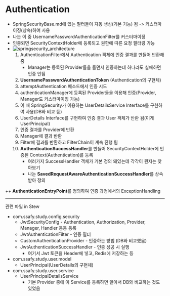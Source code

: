# Authentication

* SpringSecurityBase.md에 있는 필터들이 자동 생성(기본 기능) 됨 -> 커스터마이징(상속)하여 사용
* 나는 이 중 UsernamePasswordAuthenticationFilter를 커스터마이징
* 인증되면 SecurityContextHolder에 등록되고 권한에 따른 요청 필터링 가능
* ![springsecurity_architecture](https://user-images.githubusercontent.com/38209225/96408521-a581d400-121e-11eb-86ff-c28e0ea1b5dc.png)
  1. AuthenticationFilter에서 Authentication 객체에 인증 결과를 만들어 반환해줌
     * Manager는 등록된 Provider들을 돌면서 인증하는데 하나라도 실패하면 인증 안됨
  2. **UsernamePasswordAuthenticationToken** (Authentication의 구현체)
  3. attemptAuthentication 메소드에서 인증 시도
  4. authenticationManager에 등록된 Provider들을 이용해 인증(Provider, Manager도 커스터마이징 가능)
  5. 이 때 SpringSecurity가 이용하는 UserDetailsService Interface를 구현하여 사용(DB와 비교 등)
  6. UserDetails Interface를 구현하여 인증 결과 User 객체가 반환 됨(이게 UserPrincipal)
  7. 인증 결과를 Provider에 반환
  8. Manager에 결과 반환
  9. Filter에 결과를 반환하고 FilterChain이 계속 진행 됨
  10. **AuthenticationSuccessHandler**를 만들어 SecurityContextHolder에 인증된 Context(Authentication)를 등록
      * 여러가지 SuccessHandler 객체가 기본 정의 돼있는데 각각이 뭔지는 찾아보기
      * 나는 **SavedRequestAwareAuthenticationSuccessHandler**를 상속받아 정의



++ **AuthenticationEntryPoint**를 정의하여 인증 과정에서의 ExceptionHandling



---

관련 파일 in Stew

* com.ssafy.study.config.security
  * JwtSecurityConfig - Authentication, Authorization, Provider, Manager, Handler 등등 등록
  * JwtAuthenticationFilter - 인증 필터
  * CustomAuthenticationProvider - 인증하는 방법 (DB와 비교했음)
  * JwtAuthenticationSuccessHandler - 인증 성공 시 실행
    * 여기서 Jwt 토큰을 Header에 넣고, Redis에 저장하는 등
* com.ssafy.study.user.model
  * UserPrincipal(UserDetails의 구현체)
* com.ssafy.study.user.service
  * UserPrincipalDetailsService
    * 기본 Provider 중에 이 Service를 등록하면 알아서 DB와 비교하는 것도 있었음